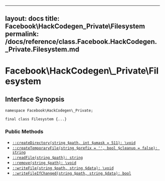 
***

layout: docs
title: Facebook\\HackCodegen\_Private\\Filesystem
permalink: /docs/reference/class.Facebook.HackCodegen._Private.Filesystem.md
---







# Facebook\\HackCodegen\\_Private\\Filesystem




## Interface Synopsis




``` Hack
namespace Facebook\HackCodegen\_Private;

final class Filesystem {...}
```




### Public Methods




+ [` ::createDirectory(string $path, int $umask = 511): \void `](<class.Facebook.HackCodegen._Private.Filesystem.createDirectory.md>)
+ [` ::createTemporaryFile(string $prefix = '', bool $cleanup = false): string `](<class.Facebook.HackCodegen._Private.Filesystem.createTemporaryFile.md>)
+ [` ::readFile(string $path): string `](<class.Facebook.HackCodegen._Private.Filesystem.readFile.md>)
+ [` ::remove(string $path): \void `](<class.Facebook.HackCodegen._Private.Filesystem.remove.md>)
+ [` ::writeFile(string $path, string $data): \void `](<class.Facebook.HackCodegen._Private.Filesystem.writeFile.md>)
+ [` ::writeFileIfChanged(string $path, string $data): bool `](<class.Facebook.HackCodegen._Private.Filesystem.writeFileIfChanged.md>)
